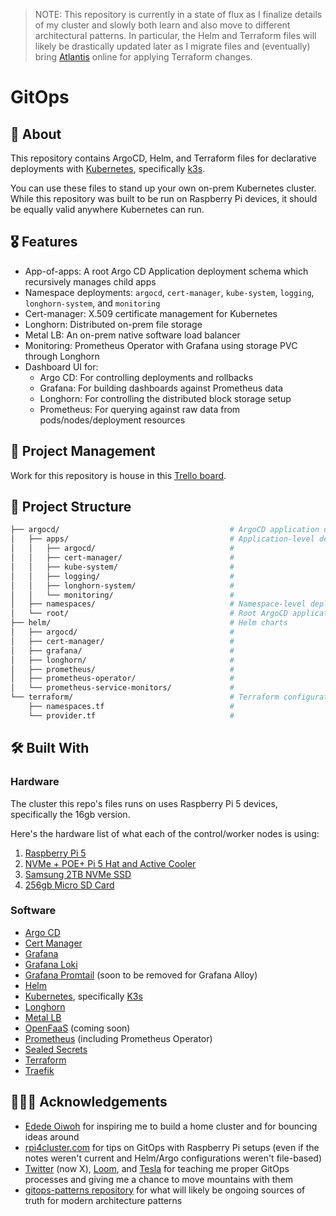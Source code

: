 > NOTE: This repository is currently in a state of flux as I finalize details of my cluster and slowly both learn and also move to different architectural patterns. In particular, the Helm and Terraform files will likely be drastically updated later as I migrate files and (eventually) bring [Atlantis](https://www.runatlantis.io) online for applying Terraform changes.

# GitOps

## 🔎 About

This repository contains ArgoCD, Helm, and Terraform files for declarative deployments with [Kubernetes](https://kubernetes.io/), specifically [k3s](https://k3s.io/).

You can use these files to stand up your own on-prem Kubernetes cluster. While this repository was built to be run on Raspberry Pi devices, it should be equally valid anywhere Kubernetes can run.

## 🎖️ Features

- App-of-apps: A root Argo CD Application deployment schema which recursively manages child apps
- Namespace deployments: `argocd`, `cert-manager`, `kube-system`, `logging`, `longhorn-system`, and `monitoring`
- Cert-manager: X.509 certificate management for Kubernetes
- Longhorn: Distributed on-prem file storage
- Metal LB: An on-prem native software load balancer
- Monitoring: Prometheus Operator with Grafana using storage PVC through Longhorn
- Dashboard UI for:
    - Argo CD: For controlling deployments and rollbacks
    - Grafana: For building dashboards against Prometheus data
    - Longhorn: For controlling the distributed block storage setup
    - Prometheus: For querying against raw data from pods/nodes/deployment resources

## 🧱 Project Management

Work for this repository is house in this [Trello board](https://trello.com/b/HOJMq7WP/gitops).

## 📁 Project Structure

```bash
├── argocd/                                      # ArgoCD application definitions
│   ├── apps/                                    # Application-level deployments
│   │   ├── argocd/                              #
│   │   ├── cert-manager/                        #
│   │   ├── kube-system/                         #
│   │   ├── logging/                             #
│   │   ├── longhorn-system/                     #
│   │   └── monitoring/                          #
│   ├── namespaces/                              # Namespace-level deployments
│   └── root/                                    # Root ArgoCD application deployment
├── helm/                                        # Helm charts
│   ├── argocd/                                  #
│   ├── cert-manager/                            #
│   ├── grafana/                                 #
│   ├── longhorn/                                #
│   ├── prometheus/                              #
│   ├── prometheus-operator/                     #
│   └── prometheus-service-monitors/             #
└── terraform/                                   # Terraform configurations (WIP)
    ├── namespaces.tf                            #
    └── provider.tf                              #
```

## 🛠️ Built With

### Hardware

The cluster this repo's files runs on uses Raspberry Pi 5 devices, specifically the 16gb version.

Here's the hardware list of what each of the control/worker nodes is using:
1. [Raspberry Pi 5](https://www.amazon.com/dp/B0DSPYPKRG)
2. [NVMe + POE+ Pi 5 Hat and Active Cooler](https://www.amazon.com/dp/B0D8JC3MXQ)
3. [Samsung 2TB NVMe SSD](https://www.amazon.com/dp/B0DHLCRF91)
4. [256gb Micro SD Card](https://www.amazon.com/dp/B08TJZDJ4D)

### Software

- [Argo CD](https://argo-cd.readthedocs.io/en/stable/)
- [Cert Manager](https://cert-manager.io/)
- [Grafana](https://grafana.com/)
- [Grafana Loki](https://grafana.com/docs/loki/latest/)
- [Grafana Promtail](https://grafana.com/docs/loki/latest/send-data/promtail/) (soon to be removed for Grafana Alloy)
- [Helm](https://helm.sh/docs/)
- [Kubernetes](https://kubernetes.io/), specifically [K3s](https://k3s.io/)
- [Longhorn](https://longhorn.io/)
- [Metal LB](https://metallb.io/)
- [OpenFaaS](https://www.openfaas.com/) (coming soon)
- [Prometheus](https://prometheus.io/) (including Prometheus Operator)
- [Sealed Secrets](https://github.com/bitnami-labs/sealed-secrets)
- [Terraform](https://developer.hashicorp.com/terraform)
- [Traefik](https://traefik.io/traefik)

## 🙇🏻‍♂️ Acknowledgements

- [Edede Oiwoh](https://github.com/ededejr) for inspiring me to build a home cluster and for bouncing ideas around
- [rpi4cluster.com](https://rpi4cluster.com/) for tips on GitOps with Raspberry Pi setups (even if the notes weren't current and Helm/Argo configurations weren't file-based)
- [Twitter](https://x.com) (now X), [Loom](https://www.loom.com/), and [Tesla](https://www.tesla.com/) for teaching me proper GitOps processes and giving me a chance to move mountains with them
- [gitops-patterns repository](https://github.com/cloudogu/gitops-patterns) for what will likely be ongoing sources of truth for modern architecture patterns